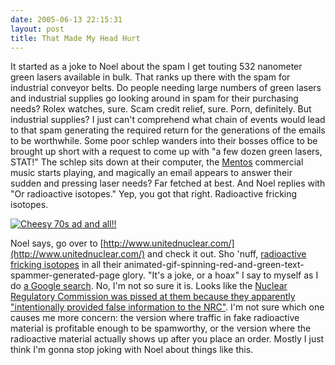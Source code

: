 ```yaml
---
date: 2005-06-13 22:15:31
layout: post
title: That Made My Head Hurt
---
```


It started as a joke to Noel about the spam I get touting 532 nanometer green lasers available in bulk. That ranks up there with the spam for industrial conveyor belts. Do people needing large numbers of green lasers and industrial supplies go looking around in spam for their purchasing needs? Rolex watches, sure. Scam credit relief, sure. Porn, definitely. But industrial supplies? I just can't comprehend what chain of events would lead to that spam generating the required return for the generations of the emails to be worthwhile. Some poor schlep wanders into their bosses office to be brought up short with a request to come up with "a few dozen green lasers, STAT!" The schlep sits down at their computer, the [Mentos](http://www.us.mentos.com/) commercial music starts playing, and magically an email appears to answer their sudden and pressing laser needs? Far fetched at best. And Noel replies with "Or radioactive isotopes." Yep, you got that right. Radioactive fricking isotopes.




[![Cheesy 70s ad and all!!](http://www.unitednuclear.com/nerd.gif)](http://www.unitednuclear.com/)




Noel says, go over to [http://www.unitednuclear.com/](http://www.unitednuclear.com/) and check it out. Sho 'nuff, [radioactive fricking isotopes](http://www.unitednuclear.com/isotopes.htm) in all their animated-gif-spinning-red-and-green-text-spammer-generated-page glory. "It's a joke, or a hoax" I say to myself as I do [a Google search](http://www.google.com/search?q=united+nuclear). No, I'm not so sure it is. Looks like the [Nuclear Regulatory Commission was pissed at them because they apparently "intentionally provided false information to the NRC"](http://www.nrc.gov/reading-rm/doc-collections/news/1997/97-010iv.html). I'm not sure which one causes me more concern: the version where traffic in fake radioactive material is profitable enough to be spamworthy, or the version where the radioactive material actually shows up after you place an order. Mostly I just think I'm gonna stop joking with Noel about things like this.
